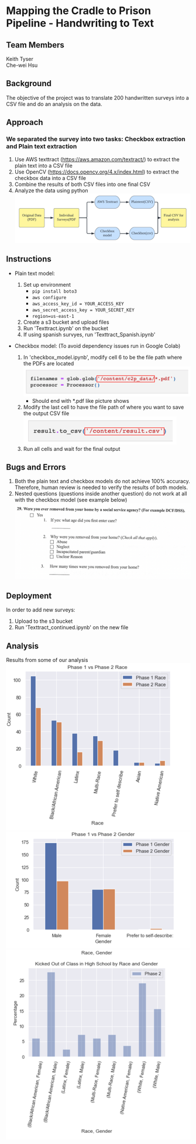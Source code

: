 # Mapping the Cradle to Prison Pipeline - Handwriting to Text

## Team Members
Keith Tyser <br />
Che-wei Hsu

## Background
The objective of the project was to translate 200 handwritten surveys into a CSV file and do an analysis on the data.

## Approach
### We separated the survey into two tasks: Checkbox extraction and Plain text extraction
1. Use AWS texttract (https://aws.amazon.com/textract/) to extract the plain text into a CSV file 
2. Use OpenCV (https://docs.opencv.org/4.x/index.html) to extract the checkbox data into a CSV file
3. Combine the results of both CSV files into one final CSV
4. Analyze the data using python
![img6](/images/img6.png)

## Instructions
* Plain text model:
    1. Set up environment
        - `pip install boto3` 
        - `aws configure`
        - `aws_access_key_id = YOUR_ACCESS_KEY`
        - `aws_secret_access_key = YOUR_SECRET_KEY`
        - `region=us-east-1`
    2. Create a s3 bucket and upload files 
    3. Run 'Texttract.ipynb' on the bucket
    4. If using spanish survyes, run 'Texttract_Spanish.ipynb'

* Checkbox model: (To avoid dependency issues run in Google Colab)
    1. In 'checkbox_model.ipynb', modify cell 6 to be the file path where the PDFs are located
        ![img4](/images/img4.png)
        - Should end with *.pdf like picture shows
    2. Modify the last cell to have the file path of where you want to save the output CSV file
        ![img5](/images/img5.png)
    3. Run all cells and wait for the final output

## Bugs and Errors
1. Both the plain text and checkbox models do not achieve 100% accuracy. Therefore, human review is needed to verify the results of both models.
2. Nested questions (questions inside another question) do not work at all with the checkbox model (see example below)
![img7](/images/img7.png)

## Deployment
In order to add new surveys:
1. Upload to the s3 bucket
2. Run 'Texttract_continued.ipynb' on the new file

## Analysis
Results from some of our analysis
![img1](/images/img1.png)
![img2](/images/img2.png)
![img3](/images/img3.png)

